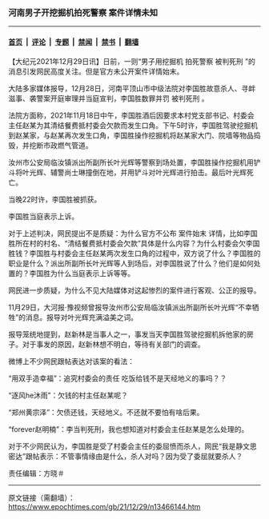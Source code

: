 ### 河南男子开挖掘机拍死警察 案件详情未知

---

#### [首页](../../../..?n13466144) &nbsp;|&nbsp; [评论](../../../../../epoch-comment?n13466144) &nbsp;|&nbsp; [专题](../../../../../epoch-special?n13466144) &nbsp;|&nbsp; [禁闻](../../../../../epoch-news?n13466144) &nbsp;|&nbsp; [禁书](../../../../../books?n13466144) &nbsp;|&nbsp; [翻墙](https://github.com/gfw-breaker/nogfw/blob/master/README.md?n13466144)


<div class="post_content" id="artbody" itemprop="articleBody">
 <!-- article content begin -->
 <p>
  【大纪元2021年12月29日讯】日前，一则“男子用挖掘机
  <ok href="https://www.epochtimes.com/gb/tag/%E6%8B%8D%E6%AD%BB%E8%AD%A6%E5%AF%9F.html">
   拍死警察
  </ok>
  <ok href="https://www.epochtimes.com/gb/tag/%E8%A2%AB%E5%88%A4%E6%AD%BB%E5%88%91.html">
   被判死刑
  </ok>
  ”的消息引发网民高度关注。但是官方未公开案件详情始末。
 </p>
 <p>
  大陆多家媒体报导，12月28日，河南平顶山市中级法院对李国胜故意杀人、寻衅滋事、袭警案开庭审理并当庭宣判，李国胜数罪并罚
  <ok href="https://www.epochtimes.com/gb/tag/%E8%A2%AB%E5%88%A4%E6%AD%BB%E5%88%91.html">
   被判死刑
  </ok>
  。
 </p>
 <p>
  法院方面称，2021年11月18日中午，李国胜酒后因要求本村党支部书记、村委会主任赵某为其清结餐费抵村委会欠款而发生口角。下午5时许，李国胜驾驶挖掘机到赵某家，与赵某再次发生口角，李国胜操作挖掘机将赵某家大门、院墙等物品捣毁，并挖断市政燃气管道。
 </p>
 <p>
  汝州市公安局临汝镇派出所副所长叶光辉等警察到场处置，李国胜操作挖掘机用铲斗将叶光辉、辅警尚士琳撞倒在地，并用铲斗对叶光辉进行拍击。最后叶光辉死亡。
 </p>
 <p>
  当晚22时许，李国胜被抓获。
 </p>
 <p>
  李国胜当庭表示上诉。
 </p>
 <p>
  对于上述判决，网民提出不是质疑：为什么官方不公布
  <ok href="https://www.epochtimes.com/gb/tag/%E6%A1%88%E4%BB%B6%E5%A7%8B%E6%9C%AB.html">
   案件始末
  </ok>
  详情，比如李国胜所在村的村名、“清结餐费抵村委会欠款”具体是什么内容？为什么村委会欠李国胜钱？李国胜与村委会主任赵某两次发生口角的过程中，双方说了什么？李国胜的职业是什么？派出所副所长叶光辉等人到场后，对李国胜说了什么？他们是如何处置的？李国胜为什么当庭表示上诉等等。
 </p>
 <p>
  网民进一步质疑，为什么不见大陆媒体对这起惨烈的案件进行客观、公正的报导。
 </p>
 <p>
  11月29日，大河报·豫视频曾报导汝州市公安局临汝镇派出所副所长叶光辉“不幸牺牲”的消息。报导对叶光辉充满溢美之词。
 </p>
 <p>
  报导笼统地提到，赵新林是当事人之一，事发当天李国胜驾驶挖掘机拆他家的房子。对于事发的原因，赵新林想不明白，等待有关部门的调查。
 </p>
 <p>
  微博上不少网民跟帖表达对该案的看法：
 </p>
 <p>
  “用双手造幸福”：追究村委会的责任 吃饭给钱不是天经地义的事吗？？
 </p>
 <p>
  “逐风he沐雨”：欠钱的村主任赵某呢？
 </p>
 <p>
  “郑州黄宗泽”：欠债还钱，天经地义。不还就不要怕有啥后果。
 </p>
 <p>
  “forever赵明楠”：李当判死刑，我也想知道对村委会主任赵某是怎么处理的。
 </p>
 <p>
  对于不少网民认为，李国胜是受了村委会主任的委屈愤而杀人，网民“我是静文思密达”跟帖表示：不管事情缘由是什么，杀人对吗？因为受了委屈就要杀人？
 </p>
 <p>
  责任编辑：方晓＃
 </p>
 <!-- article content end -->
 <div id="below_article_ad">
 </div>
</div>


---

原文链接（需翻墙）：https://www.epochtimes.com/gb/21/12/29/n13466144.htm